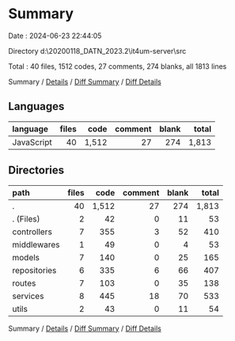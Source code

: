 # Summary

Date : 2024-06-23 22:44:05

Directory d:\\20200118_DATN_2023.2\\it4um-server\\src

Total : 40 files,  1512 codes, 27 comments, 274 blanks, all 1813 lines

Summary / [Details](details.md) / [Diff Summary](diff.md) / [Diff Details](diff-details.md)

## Languages
| language | files | code | comment | blank | total |
| :--- | ---: | ---: | ---: | ---: | ---: |
| JavaScript | 40 | 1,512 | 27 | 274 | 1,813 |

## Directories
| path | files | code | comment | blank | total |
| :--- | ---: | ---: | ---: | ---: | ---: |
| . | 40 | 1,512 | 27 | 274 | 1,813 |
| . (Files) | 2 | 42 | 0 | 11 | 53 |
| controllers | 7 | 355 | 3 | 52 | 410 |
| middlewares | 1 | 49 | 0 | 4 | 53 |
| models | 7 | 140 | 0 | 25 | 165 |
| repositories | 6 | 335 | 6 | 66 | 407 |
| routes | 7 | 103 | 0 | 35 | 138 |
| services | 8 | 445 | 18 | 70 | 533 |
| utils | 2 | 43 | 0 | 11 | 54 |

Summary / [Details](details.md) / [Diff Summary](diff.md) / [Diff Details](diff-details.md)
